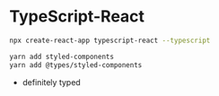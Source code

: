 # TypeScript-React

```bash
npx create-react-app typescript-react --typescript

yarn add styled-components
yarn add @types/styled-components
```

- definitely typed
